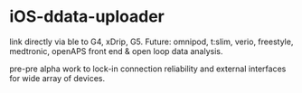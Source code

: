 # iOS-ddata-uploader
link directly via ble to G4, xDrip, G5. Future: omnipod, t:slim, verio, freestyle, medtronic, openAPS front end &amp; open loop data analysis.


pre-pre alpha work to lock-in connection reliability and external interfaces for wide array of devices.
